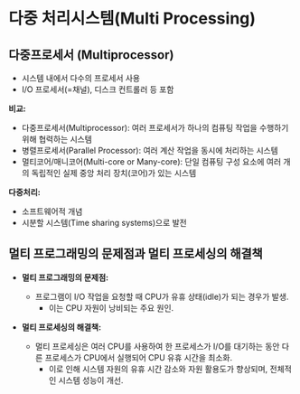 # 다중 처리시스템(Multi Processing)

## 다중프로세서 (Multiprocessor)
- 시스템 내에서 다수의 프로세서 사용
- I/O 프로세서(=채널), 디스크 컨트롤러 등 포함

**비교:**
- 다중프로세서(Multiprocessor): 여러 프로세서가 하나의 컴퓨팅 작업을 수행하기 위해 협력하는 시스템
- 병렬프로세서(Parallel Processor): 여러 계산 작업을 동시에 처리하는 시스템
- 멀티코어/매니코어(Multi-core or Many-core): 단일 컴퓨팅 구성 요소에 여러 개의 독립적인 실제 중앙 처리 장치(코어)가 있는 시스템

**다중처리:**
- 소프트웨어적 개념
- 시분할 시스템(Time sharing systems)으로 발전

## 멀티 프로그래밍의 문제점과 멀티 프로세싱의 해결책

- **멀티 프로그래밍의 문제점:**
    - 프로그램이 I/O 작업을 요청할 때 CPU가 유휴 상태(idle)가 되는 경우가 발생.
      - 이는 CPU 자원이 낭비되는 주요 원인.

- **멀티 프로세싱의 해결책:**
    - 멀티 프로세싱은 여러 CPU를 사용하여 한 프로세스가 I/O를 대기하는 동안 다른 프로세스가 CPU에서 실행되어 CPU 유휴 시간을 최소화.
      - 이로 인해 시스템 자원의 유휴 시간 감소와 자원 활용도가 향상되며, 전체적인 시스템 성능이 개선.

